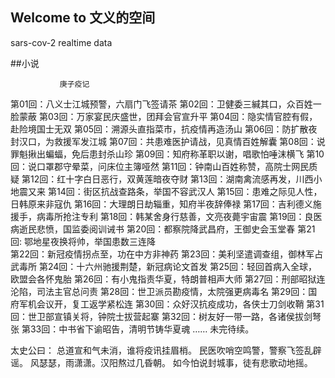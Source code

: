 ## Welcome to 文义的空间

sars-cov-2 realtime data


##小说

               庚子疫记
第01回：八义士江城预警，六扇门飞签请茶
第02回：卫健委三緘其口，众百姓一脸蒙蔽
第03回：万家宴民庆盛世，团拜会官宣升平
第04回：隐实情官腔有假，赴险境国士无双
第05回：溯源头直指菜市，抗疫情再造汤山
第06回：防扩散夜封汉口，为救援军发江城
第07回：共患难医护请战，见真情百姓解囊
第08回：说罪魁揪出蝙蝠，免后患封杀山珍
第09回：知府称革职以谢，唱歌怕唾沫横飞
第10回：说口罩郡守晕菜，问床位主簿哑然
第11回：钟南山百姓称赞，高院士网民质疑
第12回：红十字白日恶行，双黄莲暗夜夺财
第13回：湖南禽流感再发，川西小地震又来
第14回：街区抗战查路条，举国不容武汉人
第15回：患难之际见人性，日韩原来非寇仇
第16回：大理朗日劫辎重，知府半夜辞俸禄
第17回：吉利德义施援手，病毒所抢注专利
第18回：韩某舍身行慈善，文亮夜薨宇宙震
第19回：良医病逝民悲愤，国监委阅训诫书
第20回：都察院降武昌府，王御史会玉堂春
第21回: 鄂地星夜换将帅，举国患数三连降          
第22回：新冠疫情拐点至，功在中方非神药
第23回：美利坚遣调查组，御林军占武毒所
第24回：十六州驰援荆楚，新冠病论文首发
第25回：轻回首病入全球，欧盟会各怀鬼胎
第26回：有小鬼指责华夏，特朗普相声大师
第27回：刑部昭狱连沦陷，司法主官总问责
第28回：世卫派员勘疫情，太院强更病毒名
第29回：国府军机会议开，复工返学紧松连
第30回：众好汉抗疫成功，各侠士刀剑收鞘
第31回：世卫部宣镇关将，钟院士拔营起寨
第32回：树友好一带一路，各诸侯拔剑弩张
第33回：中书省下谕昭告，清明节铸华夏魂
……
未完待续。

太史公曰：
总道宣和气未消，谁将疫讯挂眉梢。
民医吹哨空鸣警，警察飞签乱辟谣。
风瑟瑟，雨潇潇。汉阳熬过几昏朝。
如今怕说封城事，徒有悲歌动地摇。
